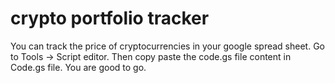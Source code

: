 # crypto portfolio tracker
You can track the price of cryptocurrencies in your google spread sheet. Go to Tools -> Script editor. Then copy paste the code.gs file content in Code.gs file. You are good to go.
